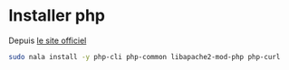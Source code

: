 # Installer php

Depuis [le site officiel](https://www.php.net/manual/fr/install.unix.debian.php)

```bash
sudo nala install -y php-cli php-common libapache2-mod-php php-curl
```
